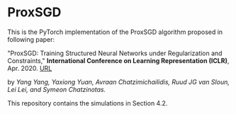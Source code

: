 # ProxSGD
This is the PyTorch implementation of the ProxSGD algorithm proposed in following paper:

"ProxSGD: Training Structured Neural Networks under Regularization and Constraints," **International Conference on Learning Representation (ICLR)**, Apr. 2020. [URL](https://openreview.net/forum?id=HygpthEtvr)

by *Yang Yang, Yaxiong Yuan, Avraan Chatzimichailidis, Ruud JG van Sloun, Lei Lei, and Symeon Chatzinotas.*

This repository contains the simulations in Section 4.2.
